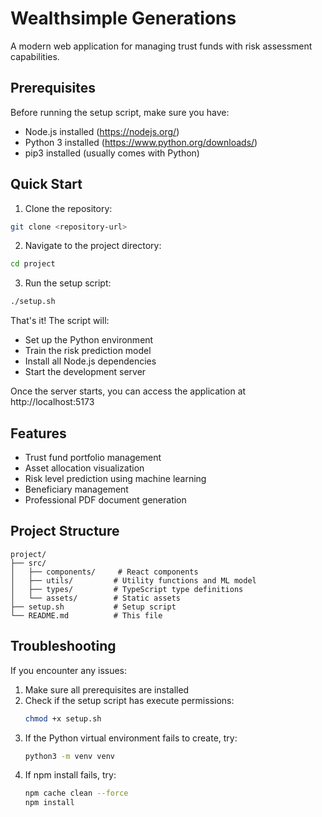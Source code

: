 # Wealthsimple Generations

A modern web application for managing trust funds with risk assessment capabilities.

## Prerequisites

Before running the setup script, make sure you have:
- Node.js installed (https://nodejs.org/)
- Python 3 installed (https://www.python.org/downloads/)
- pip3 installed (usually comes with Python)

## Quick Start

1. Clone the repository:
```bash
git clone <repository-url>
```

2. Navigate to the project directory:
```bash
cd project
```

3. Run the setup script:
```bash
./setup.sh
```

That's it! The script will:
- Set up the Python environment
- Train the risk prediction model
- Install all Node.js dependencies
- Start the development server

Once the server starts, you can access the application at http://localhost:5173

## Features

- Trust fund portfolio management
- Asset allocation visualization
- Risk level prediction using machine learning
- Beneficiary management
- Professional PDF document generation

## Project Structure

```
project/
├── src/
│   ├── components/     # React components
│   ├── utils/         # Utility functions and ML model
│   ├── types/         # TypeScript type definitions
│   └── assets/        # Static assets
├── setup.sh           # Setup script
└── README.md          # This file
```

## Troubleshooting

If you encounter any issues:

1. Make sure all prerequisites are installed
2. Check if the setup script has execute permissions:
   ```bash
   chmod +x setup.sh
   ```
3. If the Python virtual environment fails to create, try:
   ```bash
   python3 -m venv venv
   ```
4. If npm install fails, try:
   ```bash
   npm cache clean --force
   npm install
   ``` 
